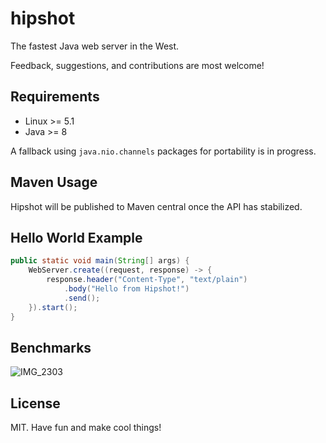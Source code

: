 # hipshot

The fastest Java web server in the West.

Feedback, suggestions, and contributions are most welcome!

## Requirements

* Linux >= 5.1
* Java >= 8

A fallback using `java.nio.channels` packages for portability is in progress.

## Maven Usage

Hipshot will be published to Maven central once the API has stabilized.

## Hello World Example

```java
public static void main(String[] args) {
    WebServer.create((request, response) -> {
        response.header("Content-Type", "text/plain")
            .body("Hello from Hipshot!")
            .send();
    }).start();
}
```

## Benchmarks

![IMG_2303](https://github.com/user-attachments/assets/a90ef8e9-5ed9-49d3-acf6-7e73083ae355)

## License

MIT. Have fun and make cool things!
